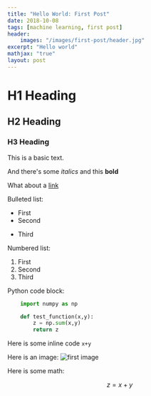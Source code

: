 ```yaml
---
title: "Hello World: First Post"
date: 2018-10-08
tags: [machine learning, first post]
header:
	images: "/images/first-post/header.jpg"
excerpt: "Hello world"
mathjax: "true"
layout: post
---
```


# H1 Heading

## H2 Heading

### H3 Heading

This is a basic text.

And there's some *italics* and this **bold**

What about a [link](https://mmistakes.github.io/minimal-mistakes/docs/quick-start-guide/)

Bulleted list:
* First 
* Second
- Third


Numbered list:
1. First
2. Second
3. Third

Python code block:
```python
	import numpy as np 

	def test_function(x,y):
		z = np.sum(x,y)
		return z
```

Here is some inline code `x+y`

Here is an image:
<img src="{{ site.url}}{{ site.baseurl }}/images/first-post/img1.jpg" alt="first image">

Here is some math:

$$z=x+y$$